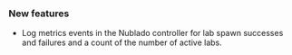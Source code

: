 ### New features

- Log metrics events in the Nublado controller for lab spawn successes and failures and a count of the number of active labs.
